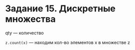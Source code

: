 # Задание 15. Дискретные множества

qty — количество

`
z.count(x)
`
— находим кол-во элементов x в множестве z
